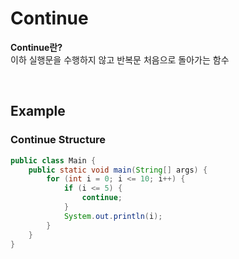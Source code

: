 # Continue
**Continue란?** <br>
이하 실행문을 수행하지 않고 반복문 처음으로 돌아가는 함수

<br>

## Example
### Continue Structure
```java
public class Main {
    public static void main(String[] args) {
        for (int i = 0; i <= 10; i++) {
            if (i <= 5) {
                continue;
            }
            System.out.println(i);
        }
    }
}
```